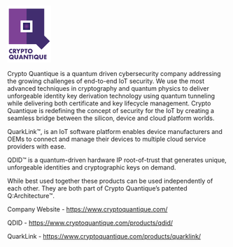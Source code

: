 <img src = https://github.com/cryptoquantique/cryptoquantique.github.io/blob/main/CQ_LogoV1(Purple).png width="100">

Crypto Quantique is a quantum driven cybersecurity company addressing the growing challenges of end-to-end IoT security. We use the most advanced techniques in
cryptography and quantum physics to deliver unforgeable identity key derivation technology using quantum tunneling while delivering both certificate and key 
lifecycle management. Crypto Quantique is redefining the concept of security for the IoT by creating a seamless bridge between the silicon, device and cloud 
platform worlds.

QuarkLink™, is an IoT software platform enables device manufacturers and OEMs to connect and manage their devices to multiple cloud service providers with ease.

QDID™ is a quantum-driven hardware IP root-of-trust that generates unique, unforgeable identities and cryptographic keys on demand.

While best used together these products can be used independently of each other. They are both part of Crypto Quantique’s patented Q:Architecture™.

Company Website - https://www.cryptoquantique.com/

QDID - https://www.cryptoquantique.com/products/qdid/

QuarkLink - https://www.cryptoquantique.com/products/quarklink/
